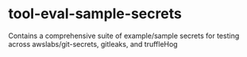 # tool-eval-sample-secrets

 Contains a comprehensive suite of example/sample secrets for testing across awslabs/git-secrets, gitleaks, and truffleHog
